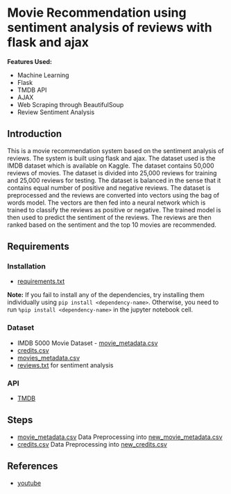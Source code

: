# Movie Recommendation using sentiment analysis of reviews with flask and ajax

**Features Used:**

- Machine Learning
- Flask
- TMDB API
- AJAX
- Web Scraping through BeautifulSoup
- Review Sentiment Analysis

## Introduction

This is a movie recommendation system based on the sentiment analysis of reviews. The system is built using flask and ajax. The dataset used is the IMDB dataset which is available on Kaggle. The dataset contains 50,000 reviews of movies. The dataset is divided into 25,000 reviews for training and 25,000 reviews for testing. The dataset is balanced in the sense that it contains equal number of positive and negative reviews. The dataset is preprocessed and the reviews are converted into vectors using the bag of words model. The vectors are then fed into a neural network which is trained to classify the reviews as positive or negative. The trained model is then used to predict the sentiment of the reviews. The reviews are then ranked based on the sentiment and the top 10 movies are recommended.

## Requirements

### Installation

- [requirements.txt](requirements.txt)

**Note:** If you fail to install any of the dependencies, try installing them individually using `pip install <dependency-name>`. Otherwise, you need to run `%pip install <dependency-name>` in the jupyter notebook cell.

### Dataset

<!-- - [IMDB Dataset](https://www.kaggle.com/lakshmi25npathi/imdb-dataset-of-50k-movie-reviews)
- [GloVe](https://www.kaggle.com/thanakomsn/glove6b300dtxt) -->
- IMDB 5000 Movie Dataset - [movie_metadata.csv](https://www.kaggle.com/datasets/carolzhangdc/imdb-5000-movie-dataset?select=movie_metadata.csv)
- [credits.csv](https://www.kaggle.com/datasets/rounakbanik/the-movies-dataset?select=credits.csv)
- [movies_metadata.csv](https://www.kaggle.com/datasets/rounakbanik/the-movies-dataset?select=movies_metadata.csv)
- [reviews.txt](model/reviews.txt) for sentiment analysis

### API

- [TMDB](https://www.themoviedb.org/documentation/api)

## Steps

- [movie_metadata.csv](https://www.kaggle.com/datasets/carolzhangdc/imdb-5000-movie-dataset?select=movie_metadata.csv) Data Preprocessing into [new_movie_metadata.csv](model/new_movie_metadata.csv)
- [credits.csv](https://www.kaggle.com/datasets/rounakbanik/the-movies-dataset?select=credits.csv) Data Preprocessing into [new_credits.csv](model/new_credits.csv)


## References

- [youtube](https://www.youtube.com/live/A_78fGgQMjM)
